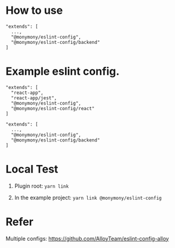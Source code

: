 # How to use

```
"extends": [
  ...,
  "@monymony/eslint-config",
  "@monymony/eslint-config/backend"
]
```

# Example eslint config. 
```
"extends": [
  "react-app",
  "react-app/jest",
  "@monymony/eslint-config",
  "@monymony/eslint-config/react"
]
```

```
"extends": [
  ...,
  "@monymony/eslint-config",
  "@monymony/eslint-config/backend"
]
```
# Local Test

1. Plugin root: `yarn link`

2. In the example project: `yarn link @monymony/eslint-config`

# Refer

Multiple configs: https://github.com/AlloyTeam/eslint-config-alloy